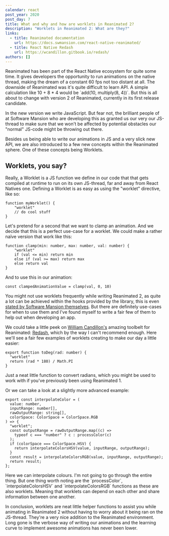 ```yaml
---
calendar: react
post_year: 2020
post_day: 7
title: What and why and how are worklets in Reanimated 2?
description: "Worklets in Reanimated 2: What are they?"
links:
  - title: Reanimated documentation
    url: https://docs.swmansion.com/react-native-reanimated/
  - title: React Native Redash
    url: https://wcandillon.gitbook.io/redash/
authors: []
---
```

Reanimated has been part of the React Native ecosystem for quite some time. It gives developers the opportunity to run animations on the native thread, making the dream of a constant 60 fps not too distant at all. The downside of Reanimated was it's quite difficult to learn API. A simple calculation like 10 + 8 * 4 would be \`add(10, multiply(8, 4))\`. But this is all about to change with version 2 of Reanimated, currently in its first release candidate.

In the new version we write JavaScript. But fear not, the brilliant people of at Software Mansion who are developing this as granted us our very our JS-thread to make sure that we won't be affected by potential obstacles our "normal" JS-code might be throwing out there. 

Besides us being able to write our animations in JS and a very slick new API, we are also introduced to a few new concepts within the Reanimated sphere. One of these concepts being Worklets.

## Worklets, you say?

Really, a Worklet is a JS function we define in our code that that gets compiled at runtime to run on its own JS-thread, far and away from React Natives one. Defining a Worklet is as easy as using the "worklet" directive, like so:

```
function myWorklet() {
    "worklet"
    // do cool stuff
}
```

Let's pretend for a second that we want to clamp an animation. And we decide that this is a perfect use-case for a worklet. We could make a rather naïve version that work like this:

```
function clamp(min: number, max: number, val: number) {
    "worklet"
    if (val <= min) return min
    else if (val >= max) return max
    else return val
}
```

And to use this in our animation:

```
const clampedAnimationValue = clamp(val, 0, 10)
```

You might not use worklets frequently while writing Reanimated 2, as quite a lot can be achieved within the hooks provided by the library, this is even [stated by Software Mansion themselves](https://docs.swmansion.com/react-native-reanimated/docs/worklets#using-hooks). But there are definitely use-cases for when to use them and I've found myself to write a fair few of them to help out when developing an app.

We could take a little peek on [William Candillon's](https://twitter.com/wcandillon) amazing toolbelt for Reanimated: [Redash](https://github.com/wcandillon/react-native-redash), which by the way I can't recommend enough. Here we'll see a fair few examples of worklets creating to make our day a little easier:

```
export function toDeg(rad: number) {
  "worklet"
  return (rad * 180) / Math.PI
}
```

Just a neat little function to convert radians, which you might be used to work with if you've previously been using Reanimated 1.

Or we can take a look at a slightly more advanced example:

```
export const interpolateColor = (
  value: number,
  inputRange: number[],
  rawOutputRange: string[],
  colorSpace: ColorSpace = ColorSpace.RGB
) => {
  "worklet";
  const outputRange = rawOutputRange.map((c) =>
    typeof c === "number" ? c : processColor(c)
  );
  if (colorSpace === ColorSpace.HSV) {
    return interpolateColorsHSV(value, inputRange, outputRange);
  }
  const result = interpolateColorsRGB(value, inputRange, outputRange);
  return result;
};
```

Here we can interpolate colours.  I'm not going to go through the entire thing. But one thing worth noting are the  \`processColor\`, \`interpolateColorsHSV\` and \`interpolateColorsRGB\` functions as these are also worklets. Meaning that worklets can depend on each other and share information between one another.

In conclusion, worklets are neat little helper functions to assist you while animating in Reanimated 2 without having to worry about it being ran on the JS-thread. They're a very nice addition to  the Reanimated environment. Long gone is the verbose way of writing our animations and the learning curve to implement awesome animations has never been lower.